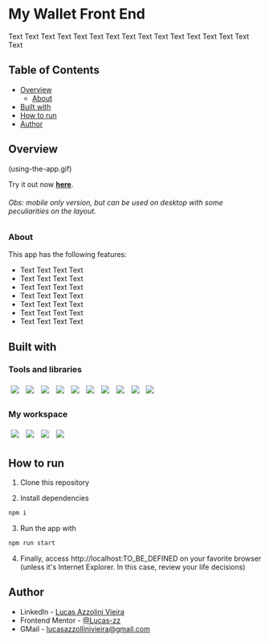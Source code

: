 # My Wallet Front End

Text Text Text Text Text Text Text Text Text Text Text Text Text Text Text Text 

## Table of Contents

- [Overview](#overview)
  - [About](#about)
- [Built with](#built-with)
- [How to run](#how-to-run)
- [Author](#author)

## Overview

(using-the-app.gif)

Try it out now <a href="https://my-wallet-lucas-zz.vercel.app/" target="_blank"><strong>here</strong></a>.
###### Obs: mobile only version, but can be used on desktop with some peculiarities on the layout.

### About

This app has the following features:
  - Text Text Text Text
  - Text Text Text Text 
  - Text Text Text Text 
  - Text Text Text Text 
  - Text Text Text Text 
  - Text Text Text Text 
  - Text Text Text Text

## Built with

### Tools and libraries <br />

<p>
  <img style='margin: 5px' src='https://img.shields.io/badge/JavaScript-323330?style=for-the-badge&logo=javascript&logoColor=F7DF1E'>
  <img style='margin: 5px' src='https://img.shields.io/badge/HTML5-E34F26?style=for-the-badge&logo=html5&logoColor=white'>
  <img style='margin: 5px' src='https://img.shields.io/badge/CSS3-1572B6?style=for-the-badge&logo=css3&logoColor=white'>
  <img style='margin: 5px;' src='https://img.shields.io/badge/axios%20-%2320232a.svg?&style=for-the-badge&color=informational'>
  <img style='margin: 5px;' src="https://img.shields.io/badge/GIT-E44C30?style=for-the-badge&logo=git&logoColor=white">
  <img style='margin: 5px;' src="https://img.shields.io/badge/react-app%20-%2320232a.svg?&style=for-the-badge&color=60ddf9&logo=react&logoColor=%2361DAFB">
  <img style='margin: 5px;' src='https://img.shields.io/badge/styled-components%20-%2320232a.svg?&style=for-the-badge&color=b8679e&logo=styled-components&logoColor=%3a3a3a'>
  <img style='margin: 5px;' src='https://img.shields.io/badge/react_dayjs%20-%2320232a.svg?&style=for-the-badge&color=fe5f4c&logo=react&logoColor=%FE5F4C'>
  <img style='margin: 5px;' src="https://img.shields.io/badge/react_router%20-%2320232a.svg?&style=for-the-badge&logo=react&logoColor=%2361DAFB">
  <img style='margin: 5px;' src='https://img.shields.io/badge/react_circular_progressbar%20-%2320232a.svg?&style=for-the-badge&color=3E98C7&logo=react&logoColor=%3E98C7'>
</p>

### My workspace
<p>
  <img style='margin: 5px;' src="https://img.shields.io/badge/Visual_Studio_Code-0078D4?style=for-the-badge&logo=visual%20studio%20code&logoColor=white">
  <img style='margin: 5px;' src="https://img.shields.io/badge/Microsoft_Edge-0078D7?style=for-the-badge&logo=Microsoft-edge&logoColor=white">
  <img style='margin: 5px;' src="https://img.shields.io/badge/Ubuntu-E95420?style=for-the-badge&logo=ubuntu&logoColor=white">
  <img style='margin: 5px;' src="https://img.shields.io/badge/GitHub-100000?style=for-the-badge&logo=github&logoColor=white">
</p>

## How to run

1. Clone this repository

2. Install dependencies
```bash
npm i
```

3. Run the app with
```bash
npm run start
```

4. Finally, access http://localhost:TO_BE_DEFINED on your favorite browser (unless it's Internet Explorer. In this case, review your life decisions)

## Author

- LinkedIn - [Lucas Azzolini Vieira](https://www.linkedin.com/in/azzolinilucas/)
- Frontend Mentor - [@Lucas-zz](https://www.frontendmentor.io/profile/Lucas-zz)
- GMail - [lucasazzollinivieira@gmail.com](mailto:lucasazzollinivieira@gmail.com)
<!-- - Twitter - [@zulenno](https://twitter.com/zulenno) -->
